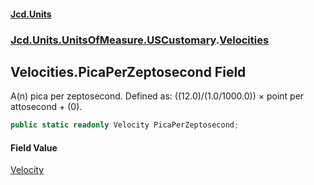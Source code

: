 #### [Jcd.Units](index.md 'index')
### [Jcd.Units.UnitsOfMeasure.USCustomary](Jcd.Units.UnitsOfMeasure.USCustomary.md 'Jcd.Units.UnitsOfMeasure.USCustomary').[Velocities](Velocities.md 'Jcd.Units.UnitsOfMeasure.USCustomary.Velocities')

## Velocities.PicaPerZeptosecond Field

A(n) pica per zeptosecond. Defined as: ((12.0)/(1.0/1000.0)) × point per attosecond + (0).

```csharp
public static readonly Velocity PicaPerZeptosecond;
```

#### Field Value
[Velocity](Velocity.md 'Jcd.Units.UnitTypes.Velocity')